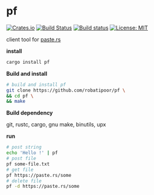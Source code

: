 # pf
[![Crates.io](https://img.shields.io/crates/v/pf.svg?style=plastic)](http://crates.io/crates/pf)
[![Build Status](https://travis-ci.org/robatipoor/pf.svg?branch=master)](https://travis-ci.org/robatipoor/pf)
[![Build status](https://ci.appveyor.com/api/projects/status/d2we8j2c58n6wq7o?svg=true)](https://ci.appveyor.com/project/robatipoor/pf)
[![License: MIT](https://img.shields.io/badge/license-MIT-blue.svg)](LICENSE)

client tool for [paste.rs](https://paste.rs)


**install**

```sh
cargo install pf
```

**Build and install**

```sh
# build and install pf 
git clone https://github.com/robatipoor/pf \
&& cd pf \
&& make 
```

**Build dependency**

git, rustc, cargo, gnu make, binutils, upx

**run**

```sh
# post string
echo 'Hello !' | pf
# post file
pf some-file.txt
# get file 
pf https://paste.rs/some
# delete file
pf -d https://paste.rs/some

```
